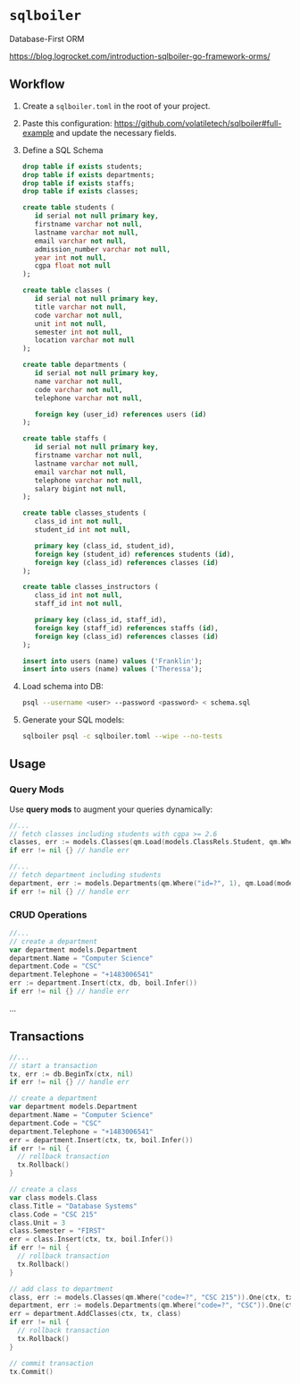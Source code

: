 # `sqlboiler`

Database-First ORM

https://blog.logrocket.com/introduction-sqlboiler-go-framework-orms/

## Workflow

1. Create a `sqlboiler.toml` in the root of your project.
2. Paste this configuration: https://github.com/volatiletech/sqlboiler#full-example and update the necessary fields.
3. Define a SQL Schema

   ```sql
   drop table if exists students;
   drop table if exists departments;
   drop table if exists staffs;
   drop table if exists classes;

   create table students (
      id serial not null primary key,
      firstname varchar not null,
      lastname varchar not null,
      email varchar not null,
      admission_number varchar not null,
      year int not null,
      cgpa float not null
   );

   create table classes (
      id serial not null primary key,
      title varchar not null,
      code varchar not null,
      unit int not null,
      semester int not null,
      location varchar not null
   );

   create table departments (
      id serial not null primary key,
      name varchar not null,
      code varchar not null,
      telephone varchar not null,

      foreign key (user_id) references users (id)
   );

   create table staffs (
      id serial not null primary key,
      firstname varchar not null,
      lastname varchar not null,
      email varchar not null,
      telephone varchar not null,
      salary bigint not null,
   );

   create table classes_students (
      class_id int not null,
      student_id int not null,

      primary key (class_id, student_id),
      foreign key (student_id) references students (id),
      foreign key (class_id) references classes (id)
   );

   create table classes_instructors (
      class_id int not null,
      staff_id int not null,

      primary key (class_id, staff_id),
      foreign key (staff_id) references staffs (id),
      foreign key (class_id) references classes (id)
   );

   insert into users (name) values ('Franklin');
   insert into users (name) values ('Theressa');
   ```

4. Load schema into DB:

   ```bash
   psql --username <user> --password <password> < schema.sql
   ```

5. Generate your SQL models:

   ```bash
   sqlboiler psql -c sqlboiler.toml --wipe --no-tests
   ```

## Usage

### Query Mods

Use **query mods** to augment your queries dynamically:

```go
//...
// fetch classes including students with cgpa >= 2.6
classes, err := models.Classes(qm.Load(models.ClassRels.Student, qm.Where("cgpa >= ?", 2.6))).All(ctx, db)
if err != nil {} // handle err
```

```go
//...
// fetch department including students
department, err := models.Departments(qm.Where("id=?", 1), qm.Load(models.DepartmentRels.Student)).One(ctx, db)
if err != nil {} // handle err
```

### CRUD Operations

```go
//...
// create a department
var department models.Department
department.Name = "Computer Science"
department.Code = "CSC"
department.Telephone = "+1483006541"
err := department.Insert(ctx, db, boil.Infer())
if err != nil {} // handle err
```

...

## Transactions

```go
//...
// start a transaction
tx, err := db.BeginTx(ctx, nil)
if err != nil {} // handle err

// create a department
var department models.Department
department.Name = "Computer Science"
department.Code = "CSC"
department.Telephone = "+1483006541"
err = department.Insert(ctx, tx, boil.Infer())
if err != nil {
  // rollback transaction
  tx.Rollback()
}

// create a class
var class models.Class
class.Title = "Database Systems"
class.Code = "CSC 215"
class.Unit = 3
class.Semester = "FIRST"
err = class.Insert(ctx, tx, boil.Infer())
if err != nil {
  // rollback transaction
  tx.Rollback()
}

// add class to department
class, err := models.Classes(qm.Where("code=?", "CSC 215")).One(ctx, tx)
department, err := models.Departments(qm.Where("code=?", "CSC")).One(ctx, tx)
err = department.AddClasses(ctx, tx, class)
if err != nil {
  // rollback transaction
  tx.Rollback()
}

// commit transaction
tx.Commit()
```
